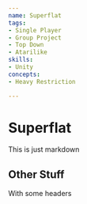 ```yaml
---
name: Superflat
tags:
- Single Player
- Group Project
- Top Down
- Atarilike
skills:
- Unity
concepts:
- Heavy Restriction

---
```


# Superflat
This is just markdown
## Other Stuff
With some headers
